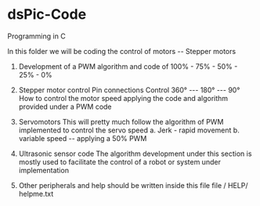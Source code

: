 dsPic-Code
==========

Programming in C


In this folder we will be coding the control of motors -- Stepper motors

1. Development of a PWM 
    algorithm and code of 100% - 75% - 50% - 25% - 0%

2. Stepper motor control 
    Pin connections
    Control 360° --- 180°  --- 90° 
    How to control the motor speed applying the code and algorithm provided under a PWM code

3. Servomotors
   This will pretty much follow the algorithm of PWM implemented to control the servo speed
     a. Jerk - rapid movement
     b. variable speed -- applying a 50% PWM

4. Ultrasonic sensor code
   The algorithm development under this section is mostly used to facilitate the control of
   a robot or system under implementation

5. Other peripherals and help should be written inside this file
   file / HELP/ helpme.txt
   
   
